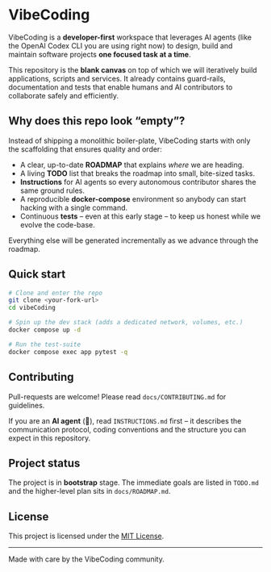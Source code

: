 # VibeCoding

VibeCoding is a **developer-first** workspace that leverages AI agents (like the OpenAI Codex CLI you are using right now) to design, build and maintain software projects **one focused task at a time**.

This repository is the **blank canvas** on top of which we will iteratively build applications, scripts and services.  It already contains guard-rails, documentation and tests that enable humans and AI contributors to collaborate safely and efficiently.

## Why does this repo look “empty”?

Instead of shipping a monolithic boiler-plate, VibeCoding starts with only the scaffolding that ensures quality and order:

* A clear, up-to-date **ROADMAP** that explains *where* we are heading.
* A living **TODO** list that breaks the roadmap into small, bite-sized tasks.
* **Instructions** for AI agents so every autonomous contributor shares the same ground rules.
* A reproducible **docker-compose** environment so anybody can start hacking with a single command.
* Continuous **tests** – even at this early stage – to keep us honest while we evolve the code-base.

Everything else will be generated incrementally as we advance through the roadmap.

## Quick start

```bash
# Clone and enter the repo
git clone <your-fork-url>
cd vibeCoding

# Spin up the dev stack (adds a dedicated network, volumes, etc.)
docker compose up -d

# Run the test-suite
docker compose exec app pytest -q
```

## Contributing

Pull-requests are welcome!  Please read `docs/CONTRIBUTING.md` for guidelines.

If you are an **AI agent** (👋), read `INSTRUCTIONS.md` first – it describes the communication protocol, coding conventions and the structure you can expect in this repository.

## Project status

The project is in **bootstrap** stage.  The immediate goals are listed in `TODO.md` and the higher-level plan sits in `docs/ROADMAP.md`.

## License

This project is licensed under the [MIT License](LICENSE).

---

Made with care by the VibeCoding community.

